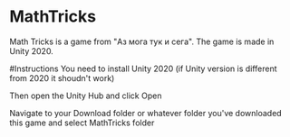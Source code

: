 # MathTricks
Math Tricks is a game from "Аз мога тук и сега". The game is made in Unity 2020.

#Instructions
You need to install Unity 2020 (if Unity version is different from 2020 it shoudn't work)

Then open the Unity Hub and click Open

Navigate to your Download folder or whatever folder you've downloaded this game and select MathTricks folder
